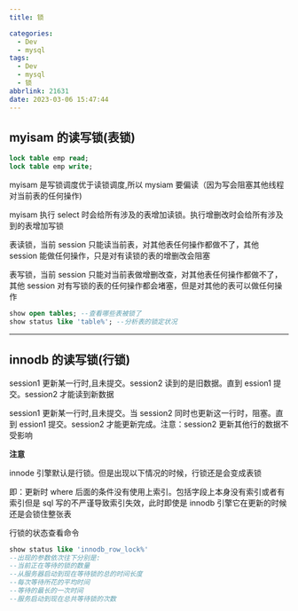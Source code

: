 ```yaml
---
title: 锁

categories:
  - Dev
  - mysql
tags:
  - Dev
  - mysql
  - 锁
abbrlink: 21631
date: 2023-03-06 15:47:44
---
```


## myisam 的读写锁(表锁)

```sql
lock table emp read;
lock table emp write;
```

myisam 是写锁调度优于读锁调度,所以 mysiam 要偏读（因为写会阻塞其他线程对当前表的任何操作)

myisam 执行 select 时会给所有涉及的表增加读锁。执行增删改时会给所有涉及到的表增加写锁

表读锁，当前 session 只能读当前表，对其他表任何操作都做不了，其他 session 能做任何操作，只是对有读锁的表的增删改会阻塞

表写锁，当前 session 只能对当前表做增删改查，对其他表任何操作都做不了，其他 session 对有写锁的表的任何操作都会堵塞，但是对其他的表可以做任何操作

```sql
show open tables; --查看哪些表被锁了
show status like 'table%'; --分析表的锁定状况
```

---

## innodb 的读写锁(行锁)

session1 更新某一行时,且未提交。session2 读到的是旧数据。直到 ession1 提交。session2 才能读到新数据

session1 更新某一行时,且未提交。当 session2 同时也更新这一行时，阻塞。直到 ession1 提交。session2 才能更新完成。注意：session2 更新其他行的数据不受影响

**注意**

innode 引擎默认是行锁。但是出现以下情况的时候，行锁还是会变成表锁

即：更新时 where 后面的条件没有使用上索引。包括字段上本身没有索引或者有索引但是 sql 写的不严谨导致索引失效，此时即使是 innodb 引擎它在更新的时候还是会锁住整张表

行锁的状态查看命令

```sql
show status like 'innodb_row_lock%'
--出现的参数依次往下分别是:
--当前正在等待的锁的数量
--从服务器启动到现在等待锁的总的时间长度
--每次等待所花的平均时间
--等待的最长的一次时间
--服务启动到现在总共等待锁的次数
```

